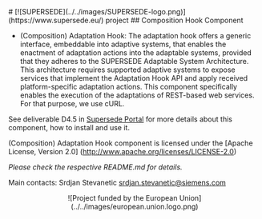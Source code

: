 <link rel="shortcut icon" type="image/png" href="images/favicon.png">
# [![SUPERSEDE](../../images/SUPERSEDE-logo.png)](https://www.supersede.eu/) project 
## Composition Hook Component

- (Composition) Adaptation Hook: The adaptation hook offers a generic interface, embeddable into adaptive systems, that enables the enactment of adaptation actions into the adaptable systems, provided that they adheres to the SUPERSEDE Adaptable System Architecture. This architecture requires supported adaptive systems to expose services that implement the Adaptation Hook API and apply received platform-specific adaptation actions. This component specifically enables the execution of the adaptations of REST-based web services. For that purpose, we use cURL.

See deliverable D4.5 in [Supersede Portal](https://www.supersede.eu/) for more details about this component, how to install and use it.

(Composition) Adaptation Hook component is licensed under the [Apache License, Version 2.0] (http://www.apache.org/licenses/LICENSE-2.0)

*Please check the respective README.md for details.*

Main contacts: Srdjan Stevanetic <srdjan.stevanetic@siemens.com>

<center>![Project funded by the European Union](../../images/european.union.logo.png)</center>
